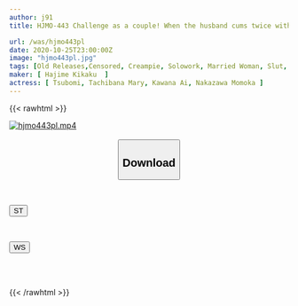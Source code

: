 ```yaml
---
author: j91
title: HJMO-443 Challenge as a couple! When the husband cums twice with Tsubomi's amazing technique, the wife gets cuckolded and has raw creampie sex!

url: /was/hjmo443pl
date: 2020-10-25T23:00:00Z
image: "hjmo443pl.jpg"
tags: [Old Releases,Censored, Creampie, Solowork, Married Woman, Slut, Digital Mosaic, Cuckold	]
maker: [ Hajime Kikaku  ]
actress: [ Tsubomi, Tachibana Mary, Kawana Ai, Nakazawa Momoka ]
---
```



{{< rawhtml >}}

<div class="video" data-videoid="81kPG2OZ8Ki2bW">
    <a href="javascript:;">
        <img src="/was/hjmo443pl/hjmo443pl.jpg" width="WIDTH" height="HEIGHT" alt="hjmo443pl.mp4" loading="lazy">
    </a>
</div>

<script type="text/javascript" src="https://j91.asia/asset/on-demand-st.js"></script>

<br>
  <link rel="stylesheet" href="https://j91.asia/asset/bs5.css">
  
  <center>
  <button class="btn btn-primary" type="button" data-bs-toggle="collapse" data-bs-target=".multi-collapse" aria-expanded="false" aria-controls="multiCollapseExample1 multiCollapseExample2"><h2>Download</h2></button></center>
</p>
<div class="row">
  <div class="col">
    <div class="collapse multi-collapse" id="multiCollapseExample1">
      <div class="card card-body">
	      	      <br>
<div class="buttons">  
<p><a href="https://streamtape.to/v/81kPG2OZ8Ki2bW" target="_blank"><button class="btn-hover color-3"><i class="fa fa-download"></i> ST</button></a></p></div>
    </div>
  </div>
</div>
  <div class="col">
    <div class="collapse multi-collapse" id="multiCollapseExample2">
      <div class="card card-body">
	      <br>
<div class="buttons">
<p><a href="https://wolfstream.tv/mnvf2osdm2vm" target="_blank"><button class="btn-hover color-8"><i class="fa fa-download"></i> WS</button></a></p></div>
<br><br>
      </div>
    </div>
  </div>
</div>

{{< /rawhtml >}}